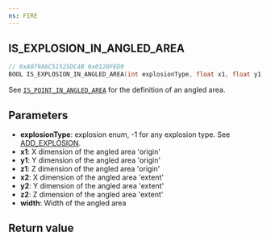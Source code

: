 ```yaml
---
ns: FIRE
---
```

## IS_EXPLOSION_IN_ANGLED_AREA

```c
// 0xA079A6C51525DC4B 0x0128FED9
BOOL IS_EXPLOSION_IN_ANGLED_AREA(int explosionType, float x1, float y1, float z1, float x2, float y2, float z2, float width);
```

See [`IS_POINT_IN_ANGLED_AREA`](#_0x2A70BAE8883E4C81) for the definition of an angled area.

## Parameters
* **explosionType**: explosion enum, -1 for any explosion type. See [ADD_EXPLOSION](#_0xE3AD2BDBAEE269AC).
* **x1**: X dimension of the angled area 'origin'
* **y1**: Y dimension of the angled area 'origin'
* **z1**: Z dimension of the angled area 'origin'
* **x2**: X dimension of the angled area 'extent'
* **y2**: Y dimension of the angled area 'extent'
* **z2**: Z dimension of the angled area 'extent'
* **width**: Width of the angled area

## Return value
